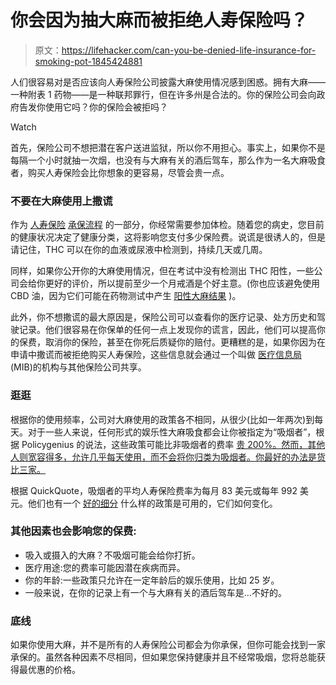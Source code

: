 # 你会因为抽大麻而被拒绝人寿保险吗？

> 原文：<https://lifehacker.com/can-you-be-denied-life-insurance-for-smoking-pot-1845424881>

人们很容易对是否应该向人寿保险公司披露大麻使用情况感到困惑。拥有大麻——一种附表 1 药物——是一种联邦罪行，但在许多州是合法的。你的保险公司会向政府告发你使用它吗？你的保险会被拒吗？

Watch

首先，保险公司不想把潜在客户送进监狱，所以你不用担心。事实上，如果你不是每隔一个小时就抽一次烟，也没有与大麻有关的酒后驾车，那么作为一名大麻吸食者，购买人寿保险会比你想象的更容易，尽管会贵一点。

### 不要在大麻使用上撒谎

作为 [人寿保险](https://www.policygenius.com/life-insurance) [承保流程](https://www.policygenius.com/life-insurance/how-does-the-life-insurance-underwriting-process-work) 的一部分，你经常需要参加体检。随着您的病史，您目前的健康状况决定了健康分类，这将影响您支付多少保险费。说谎是很诱人的，但是请记住，THC 可以在你的血液或尿液中检测到，持续几天或几周。

同样，如果你公开你的大麻使用情况，但在考试中没有检测出 THC 阳性，一些公司会给你更好的评价，所以提前至少一个月戒酒是个好主意。(你也应该避免使用 CBD 油，因为它们可能在药物测试中产生 [阳性大麻结果](https://www.consumerreports.org/cbd/can-you-take-cbd-and-pass-a-drug-test) )。

此外，你不想撒谎的最大原因是，保险公司可以查看你的医疗记录、处方历史和驾驶记录。他们很容易在你保单的任何一点上发现你的谎言，因此，他们可以提高你的保费，取消你的保险，甚至在你死后质疑你的赔付。更糟糕的是，如果你因为在申请中撒谎而被拒绝购买人寿保险，这些信息就会通过一个叫做 [医疗信息局](https://www.policygenius.com/life-insurance/life-insurance-medical-information-bureau) (MIB)的机构与其他保险公司共享。

### **逛逛**

根据你的使用频率，公司对大麻使用的政策各不相同，从很少(比如一年两次)到每天。对于一些人来说，任何形式的娱乐性大麻吸食都会让你被指定为“吸烟者”，根据 Policygenius 的说法，这些政策可能比非吸烟者的费率 [贵 200%。然而，其他人则宽容得多，允许几乎每天使用，而不会将你归类为吸烟者。你最好的办法是货比三家。](https://www.policygenius.com/life-insurance/best-life-insurance-companies/marijuana-users)

根据 QuickQuote，吸烟者的平均人寿保险费率为每月 83 美元或每年 992 美元。他们也有一个 [好的细分](https://www.quickquote.com/marijuana-and-life-insurance) 什么样的政策是可用的，它们如何变化。

### 其他因素也会影响您的保费:

*   吸入或摄入的大麻？不吸烟可能会给你打折。
*   医疗用途:您的费率可能因潜在疾病而异。
*   你的年龄:一些政策只允许在一定年龄后的娱乐使用，比如 25 岁。
*   一般来说，在你的记录上有一个与大麻有关的酒后驾车是…不好的。

### 底线

如果你使用大麻，并不是所有的人寿保险公司都会为你承保，但你可能会找到一家承保的。虽然各种因素不尽相同，但如果您保持健康并且不经常吸烟，您将总能获得最优惠的价格。